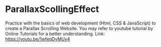 # ParallaxScollingEffect
Practice with the basics of web development (Html, CSS &amp; JavaScript) to create a Parallax Scrolling Website. 
You may refer to youtube tutorial by Online Tutorials for a better understanding.
Link: https://youtu.be/1wfeqDyMUx4
